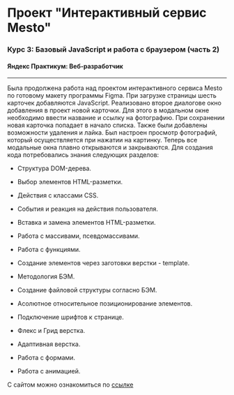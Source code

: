 # Проект "Интерактивный сервис Mesto"
### Курс 3: Базовый JavaScript и работа с браузером (часть 2)
#### Яндекс Практикум: Веб-разработчик
----------------------------------------------

Была продолжена работа над проектом интерактивного сервиса Mesto по готовому макету программы Figma. При загрузке страницы шесть карточек добавляются JavaScript. Реализовано второе диалогове окно добавления в проект новой карточки. Для этого в модальном окне необходимо ввести название и ссылку на фотографию. При сохранении новая карточка попадает в начало списка. Также были добавлены возможности удаления и лайка. Был настроен просмотр фотографий, который осуществляется при нажатии на картинку. Теперь все модальные окна плавно открываются и закрываются.
Для создания кода потребовались знания следующих разделов:

* Структура DOM-дерева.
* Выбор элементов HTML-разметки.
* Действия с классами CSS.
* События и реакция на действия пользователя.
* Вставка и замена элементов HTML-разметки.
* Работа с массивами, псевдомассивами.
* Работа с функциями.
* Создание элементов через заготовки верстки - template.

* Методология БЭМ.
* Создание файловой структуры согласно БЭМ.
* Асолютное относительное позиционирование элементов.
* Подключение шрифтов к странице.
* Флекс и Грид верстка.
* Адаптивная верстка.
* Работа с формами.
* Работа с анимацией.

С сайтом можно ознакомиться по [ссылке](https://dvbak.github.io/mesto/)

